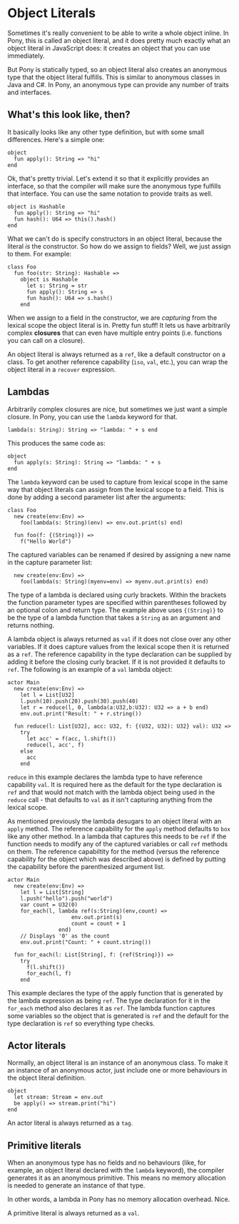# Object Literals

Sometimes it's really convenient to be able to write a whole object inline. In Pony, this is called an object literal, and it does pretty much exactly what an object literal in JavaScript does: it creates an object that you can use immediately.

But Pony is statically typed, so an object literal also creates an anonymous type that the object literal fulfills. This is similar to anonymous classes in Java and C#. In Pony, an anonymous type can provide any number of traits and interfaces.

## What's this look like, then?

It basically looks like any other type definition, but with some small differences. Here's a simple one:

```pony
object
  fun apply(): String => "hi"
end
```

Ok, that's pretty trivial. Let's extend it so that it explicitly provides an interface, so that the compiler will make sure the anonymous type fulfills that interface. You can use the same notation to provide traits as well.

```pony
object is Hashable
  fun apply(): String => "hi"
  fun hash(): U64 => this().hash()
end
```

What we can't do is specify constructors in an object literal, because the literal _is_ the constructor. So how do we assign to fields? Well, we just assign to them. For example:

```pony
class Foo
  fun foo(str: String): Hashable =>
    object is Hashable
      let s: String = str
      fun apply(): String => s
      fun hash(): U64 => s.hash()
    end
```

When we assign to a field in the constructor, we are _capturing_ from the lexical scope the object literal is in. Pretty fun stuff! It lets us have arbitrarily complex __closures__ that can even have multiple entry points (i.e. functions you can call on a closure).

An object literal is always returned as a `ref`, like a default constructor on a class. To get another reference capability (`iso`, `val`, etc.), you can wrap the object literal in a `recover` expression.

## Lambdas

Arbitrarily complex closures are nice, but sometimes we just want a simple closure. In Pony, you can use the `lambda` keyword for that.

```pony
lambda(s: String): String => "lambda: " + s end
```

This produces the same code as:

```pony
object
  fun apply(s: String): String => "lambda: " + s
end
```

The `lambda` keyword can be used to capture from lexical scope in the same way that object literals can assign from the lexical scope to a field. This is done by adding a second parameter list after the arguments:

```pony
class Foo
  new create(env:Env) =>
    foo(lambda(s: String)(env) => env.out.print(s) end)

  fun foo(f: {(String)}) =>
    f("Hello World")
```

The captured variables can be renamed if desired by assigning a new name in the capture parameter list:

```pony
  new create(env:Env) =>
    foo(lambda(s: String)(myenv=env) => myenv.out.print(s) end)
```

The type of a lambda is declared using curly brackets. Within the brackets the function parameter types are specified within parentheses followed by an optional colon and return type. The example above uses `{(String)}` to be the type of a lambda function that takes a `String` as an argument and returns nothing.

A lambda object is always returned as `val` if it does not close over any other variables. If it does capture values from the lexical scope then it is returned as a `ref`. The reference capability in the type declaration can be supplied by adding it before the closing curly bracket. If it is not provided it defaults to `ref`. The following is an example of a `val` lambda object:

```pony
actor Main
  new create(env:Env) =>
    let l = List[U32]
    l.push(10).push(20).push(30).push(40)
    let r = reduce(l, 0, lambda(a:U32,b:U32): U32 => a + b end)
    env.out.print("Result: " + r.string())

  fun reduce(l: List[U32], acc: U32, f: {(U32, U32): U32} val): U32 =>
    try
      let acc' = f(acc, l.shift())
      reduce(l, acc', f)
    else
      acc
    end
```

`reduce` in this example declares the lambda type to have reference capability `val`. It is required here as the default for the type declaration is `ref` and that would not match with the lambda object being used in the `reduce` call - that defaults to `val` as it isn't capturing anything from the lexical scope.

As mentioned previously the lambda desugars to an object literal with an `apply` method. The reference capability for the `apply` method defaults to `box` like any other method. In a lambda that captures this needs to be `ref` if the function needs to modify any of the captured variables or call `ref` methods on them. The reference capabiltity for the method (versus the reference capability for the object which was described above) is defined by putting the capability before the parenthesized argument list.

```pony
actor Main
  new create(env:Env) =>
    let l = List[String]
    l.push("hello").push("world")
    var count = U32(0)
    for_each(l, lambda ref(s:String)(env,count) =>
                    env.out.print(s)
                    count = count + 1
                end)
    // Displays '0' as the count
    env.out.print("Count: " + count.string())

  fun for_each(l: List[String], f: {ref(String)}) =>
    try
      f(l.shift())
      for_each(l, f)
    end
```

This example declares the type of the apply function that is generated by the lambda expression as being `ref`. The type declaration for it in the `for_each` method also declares it as `ref`. The lambda function captures some variables so the object that is generated is `ref` and the default for the type declaration is `ref` so everything type checks.

## Actor literals

Normally, an object literal is an instance of an anonymous class. To make it an instance of an anonymous actor, just include one or more behaviours in the object literal definition.

```pony
object
  let stream: Stream = env.out
  be apply() => stream.print("hi")
end
```

An actor literal is always returned as a `tag`.

## Primitive literals

When an anonymous type has no fields and no behaviours (like, for example, an object literal declared with the `lambda` keyword), the compiler generates it as an anonymous primitive. This means no memory allocation is needed to generate an instance of that type.

In other words, a lambda in Pony has no memory allocation overhead. Nice.

A primitive literal is always returned as a `val`.
